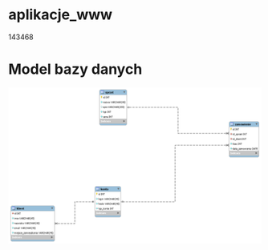 # aplikacje_www
143468

# Model bazy danych
![model](https://github.com/Lekwo/aplikacje_www/blob/master/db_schema.png?raw=true)
